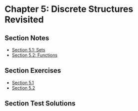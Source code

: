 # Chapter 5: Discrete Structures Revisited


## Section Notes

* [Section 5.1: Sets](sect5.1notes.md)
* [Section 5.2: Functions](sect2.2notes.md)


## Section Exercises 

* [Section 5.1](sect5.1.md)
* [Section 5.2](sect5.2.md)


## Section Test Solutions 

